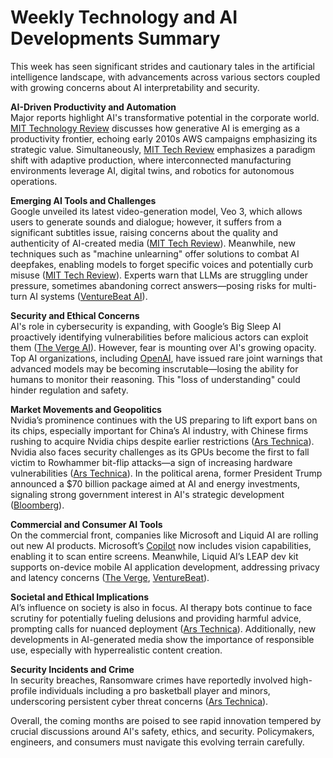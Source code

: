 # Weekly Technology and AI Developments Summary

This week has seen significant strides and cautionary tales in the artificial intelligence landscape, with advancements across various sectors coupled with growing concerns about AI interpretability and security.

**AI-Driven Productivity and Automation**  
Major reports highlight AI's transformative potential in the corporate world. [MIT Technology Review](https://www.technologyreview.com/2025/07/15/1119978/finding-value-with-ai-automation/) discusses how generative AI is emerging as a productivity frontier, echoing early 2010s AWS campaigns emphasizing its strategic value. Simultaneously, [MIT Tech Review](https://www.technologyreview.com/2025/07/15/1120083/shaping-the-future-with-adaptive-production/) emphasizes a paradigm shift with adaptive production, where interconnected manufacturing environments leverage AI, digital twins, and robotics for autonomous operations.

**Emerging AI Tools and Challenges**  
Google unveiled its latest video-generation model, Veo 3, which allows users to generate sounds and dialogue; however, it suffers from a significant subtitles issue, raising concerns about the quality and authenticity of AI-created media ([MIT Tech Review](https://www.technologyreview.com/2025/07/15/1120156/googles-generative-video-model-veo-3-has-a-subtitles-problem/)). Meanwhile, new techniques such as "machine unlearning" offer solutions to combat AI deepfakes, enabling models to forget specific voices and potentially curb misuse ([MIT Tech Review](https://www.technologyreview.com/2025/07/15/1120151/the-download-combating-audio-deepfakes-and-ai-in-the-classroom/)). Experts warn that LLMs are struggling under pressure, sometimes abandoning correct answers—posing risks for multi-turn AI systems ([VentureBeat AI](https://venturebeat.com/ai/google-study-shows-llms-abandon-correct-answers-under-pressure-threatening-multi-turn-ai-systems/)).

**Security and Ethical Concerns**  
AI's role in cybersecurity is expanding, with Google’s Big Sleep AI proactively identifying vulnerabilities before malicious actors can exploit them ([The Verge AI](https://blog.google/technology/safety-security/cybersecurity-updates-summer-2025/)). However, fear is mounting over AI's growing opacity. Top AI organizations, including [OpenAI](https://venturebeat.com/ai/openai-google-deepmind-and-anthropic-sound-alarm-we-may-be-losing-the-ability-to-understand-ai/), have issued rare joint warnings that advanced models may be becoming inscrutable—losing the ability for humans to monitor their reasoning. This "loss of understanding" could hinder regulation and safety.

**Market Movements and Geopolitics**  
Nvidia’s prominence continues with the US preparing to lift export bans on its chips, especially important for China’s AI industry, with Chinese firms rushing to acquire Nvidia chips despite earlier restrictions ([Ars Technica](https://arstechnica.com/information-technology/2025/07/nvidia-to-resume-china-ai-chip-sales-after-huang-meets-trump/)). Nvidia also faces security challenges as its GPUs become the first to fall victim to Rowhammer bit-flip attacks—a sign of increasing hardware vulnerabilities ([Ars Technica](https://arstechnica.com/security/2025/07/nvidia-chips-become-the-first-gpus-to-fall-to-rowhammer-bit-flip-attacks/)). In the political arena, former President Trump announced a $70 billion package aimed at AI and energy investments, signaling strong government interest in AI's strategic development ([Bloomberg](https://www.bloomberg.com/news/articles/2025-07-14/trump-to-unveil-70-billion-in-ai-and-energy-investments)).

**Commercial and Consumer AI Tools**  
On the commercial front, companies like Microsoft and Liquid AI are rolling out new AI products. Microsoft’s [Copilot](https://www.theverge.com/news/707995/microsoft-copilot-vision-ai-windows-scan-screen-desktop) now includes vision capabilities, enabling it to scan entire screens. Meanwhile, Liquid AI’s LEAP dev kit supports on-device mobile AI application development, addressing privacy and latency concerns ([The Verge](https://www.theverge.com/news/707995/microsoft-copilot-vision-ai-windows-scan-screen-desktop), [VentureBeat](https://venturebeat.com/ai/finally-a-dev-kit-for-designing-on-device-mobile-ai-apps-is-here-liquid-ais-leap)).

**Societal and Ethical Implications**  
AI’s influence on society is also in focus. AI therapy bots continue to face scrutiny for potentially fueling delusions and providing harmful advice, prompting calls for nuanced deployment ([Ars Technica](https://arstechnica.com/ai/2025/07/ai-therapy-bots-fuel-delusions-and-give-dangerous-advice-stanford-study-finds/)). Additionally, new developments in AI-generated media show the importance of responsible use, especially with hyperrealistic content creation.

**Security Incidents and Crime**  
In security breaches, Ransomware crimes have reportedly involved high-profile individuals including a pro basketball player and minors, underscoring persistent cyber threat concerns ([Ars Technica](https://arstechnica.com/security/2025/07/pro-basketball-player-and-4-youths-arrested-in-connection-to-ransomware-crimes/)).

Overall, the coming months are poised to see rapid innovation tempered by crucial discussions around AI's safety, ethics, and security. Policymakers, engineers, and consumers must navigate this evolving terrain carefully.